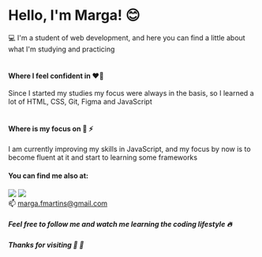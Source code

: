 # Hello, I'm Marga! :blush:

:computer: I'm a student of web development, and here you can find a little about what I'm studying and practicing <br><br>

#### Where I feel confident in :heart_on_fire:
Since I started my studies my focus were always in the basis, so I learned a lot of HTML, CSS, Git, Figma and JavaScript<br><br>


#### Where is my focus on :star_struck: :zap:
I am currently improving my skills in JavaScript, and my focus by now is to become fluent at it and start to learning some frameworks



#### You can find me also at:
<a href="https://www.linkedin.com/in/margafm/"><img src="https://img.shields.io/badge/LinkedIn-0077B5?style=for-the-badge&logo=linkedin&logoColor=white"></a>
<a href="https://www.instagram.com/fmarga/"><img src="https://img.shields.io/badge/Instagram-E4405F?style=for-the-badge&logo=instagram&logoColor=white"></a> <br>
📫 <a href="mailto:marga.fmartins@gmail.com">marga.fmartins@gmail.com</a>

##### Feel free to follow me and watch me learning the coding lifestyle :fire:
##### Thanks for visiting :girl: :wave:
